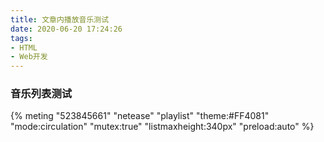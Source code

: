 ```yaml
---
title: 文章内播放音乐测试
date: 2020-06-20 17:24:26
tags: 
- HTML
- Web开发
---
```


### 音乐列表测试

{% meting "523845661" "netease" "playlist" "theme:#FF4081" "mode:circulation" "mutex:true" "listmaxheight:340px" "preload:auto" %}

